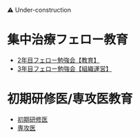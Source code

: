 ⚠️ Under-construction

# 集中治療フェロー教育
- [2年目フェロー勉強会【教育】](for_fellows/education_for_2nd_fellows.md)
- [3年目フェロー勉強会【組織運営】](for_fellows/education_for_3rd_fellows.md)


# 初期研修医/専攻医教育
- [初期研修医](for_residents/education_for_junior_resident.md)
- [専攻医](for_residents/education_for_senior_resident.md)

